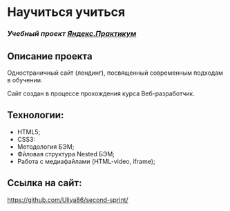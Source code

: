 # Научиться учиться
### *Учебный проект [Яндекс.Практикум](https://practicum.yandex.ru/web/)*

## Описание проекта
Одностраничный сайт (лендинг), посвященный современным подходам в обучении.

Сайт создан в процессе прохождения курса Веб-разработчик.

## Технологии:
- HTML5;
- CSS3:
- Методология БЭМ;
- Фйловая структура Nested БЭМ;
- Работа с медиафайлами (HTML-video, iframe);


## Ссылка на сайт:
https://github.com/Uliya86/second-sprint/
